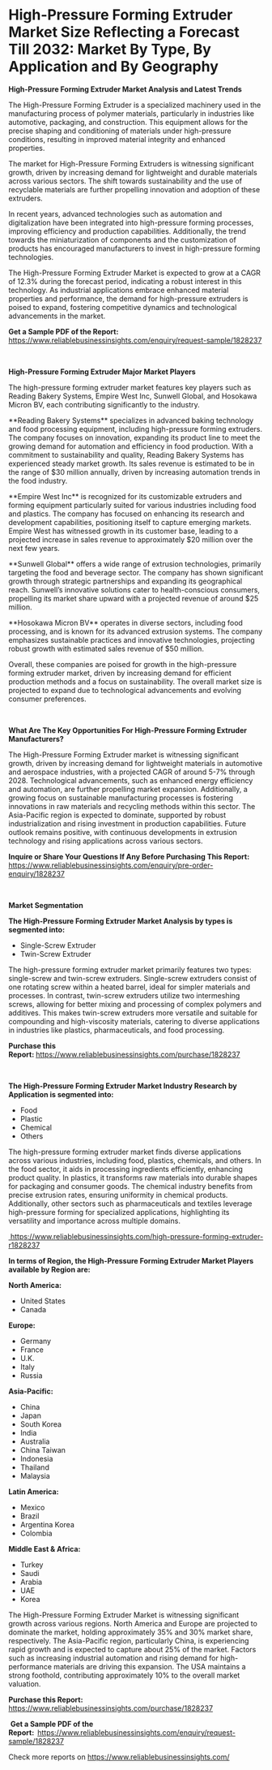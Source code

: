 <p><h1>High-Pressure Forming Extruder Market Size Reflecting a Forecast Till 2032: Market By Type, By Application and By Geography</h1></p><p><strong>High-Pressure Forming Extruder Market Analysis and Latest Trends</strong></p>
<p><p>The High-Pressure Forming Extruder is a specialized machinery used in the manufacturing process of polymer materials, particularly in industries like automotive, packaging, and construction. This equipment allows for the precise shaping and conditioning of materials under high-pressure conditions, resulting in improved material integrity and enhanced properties. </p><p>The market for High-Pressure Forming Extruders is witnessing significant growth, driven by increasing demand for lightweight and durable materials across various sectors. The shift towards sustainability and the use of recyclable materials are further propelling innovation and adoption of these extruders. </p><p>In recent years, advanced technologies such as automation and digitalization have been integrated into high-pressure forming processes, improving efficiency and production capabilities. Additionally, the trend towards the miniaturization of components and the customization of products has encouraged manufacturers to invest in high-pressure forming technologies. </p><p>The High-Pressure Forming Extruder Market is expected to grow at a CAGR of 12.3% during the forecast period, indicating a robust interest in this technology. As industrial applications embrace enhanced material properties and performance, the demand for high-pressure extruders is poised to expand, fostering competitive dynamics and technological advancements in the market.</p></p>
<p><strong>Get a Sample PDF of the Report:&nbsp;</strong> <a href="https://www.reliablebusinessinsights.com/enquiry/request-sample/1828237?utm_campaign=3106&utm_medium=2&utm_source=Github&utm_content=ia&utm_term=12042025&utm_id=high-pressure-forming-extruder">https://www.reliablebusinessinsights.com/enquiry/request-sample/1828237</a></p>
<p>&nbsp;</p>
<p><strong>High-Pressure Forming Extruder Major Market Players</strong></p>
<p><p>The high-pressure forming extruder market features key players such as Reading Bakery Systems, Empire West Inc, Sunwell Global, and Hosokawa Micron BV, each contributing significantly to the industry.</p><p>**Reading Bakery Systems** specializes in advanced baking technology and food processing equipment, including high-pressure forming extruders. The company focuses on innovation, expanding its product line to meet the growing demand for automation and efficiency in food production. With a commitment to sustainability and quality, Reading Bakery Systems has experienced steady market growth. Its sales revenue is estimated to be in the range of $30 million annually, driven by increasing automation trends in the food industry.</p><p>**Empire West Inc** is recognized for its customizable extruders and forming equipment particularly suited for various industries including food and plastics. The company has focused on enhancing its research and development capabilities, positioning itself to capture emerging markets. Empire West has witnessed growth in its customer base, leading to a projected increase in sales revenue to approximately $20 million over the next few years.</p><p>**Sunwell Global** offers a wide range of extrusion technologies, primarily targeting the food and beverage sector. The company has shown significant growth through strategic partnerships and expanding its geographical reach. Sunwell’s innovative solutions cater to health-conscious consumers, propelling its market share upward with a projected revenue of around $25 million.</p><p>**Hosokawa Micron BV** operates in diverse sectors, including food processing, and is known for its advanced extrusion systems. The company emphasizes sustainable practices and innovative technologies, projecting robust growth with estimated sales revenue of $50 million. </p><p>Overall, these companies are poised for growth in the high-pressure forming extruder market, driven by increasing demand for efficient production methods and a focus on sustainability. The overall market size is projected to expand due to technological advancements and evolving consumer preferences.</p></p>
<p>&nbsp;</p>
<p><strong>What Are The Key Opportunities For High-Pressure Forming Extruder Manufacturers?</strong></p>
<p><p>The High-Pressure Forming Extruder market is witnessing significant growth, driven by increasing demand for lightweight materials in automotive and aerospace industries, with a projected CAGR of around 5-7% through 2028. Technological advancements, such as enhanced energy efficiency and automation, are further propelling market expansion. Additionally, a growing focus on sustainable manufacturing processes is fostering innovations in raw materials and recycling methods within this sector. The Asia-Pacific region is expected to dominate, supported by robust industrialization and rising investment in production capabilities. Future outlook remains positive, with continuous developments in extrusion technology and rising applications across various sectors.</p></p>
<p><strong>Inquire or Share Your Questions If Any Before Purchasing This Report:</strong> <a href="https://www.reliablebusinessinsights.com/enquiry/pre-order-enquiry/1828237?utm_campaign=3106&utm_medium=2&utm_source=Github&utm_content=ia&utm_term=12042025&utm_id=high-pressure-forming-extruder">https://www.reliablebusinessinsights.com/enquiry/pre-order-enquiry/1828237</a></p>
<p>&nbsp;</p>
<p><strong>Market Segmentation</strong></p>
<p><strong>The High-Pressure Forming Extruder Market Analysis by types is segmented into:</strong></p>
<p><ul><li>Single-Screw Extruder</li><li>Twin-Screw Extruder</li></ul></p>
<p><p>The high-pressure forming extruder market primarily features two types: single-screw and twin-screw extruders. Single-screw extruders consist of one rotating screw within a heated barrel, ideal for simpler materials and processes. In contrast, twin-screw extruders utilize two intermeshing screws, allowing for better mixing and processing of complex polymers and additives. This makes twin-screw extruders more versatile and suitable for compounding and high-viscosity materials, catering to diverse applications in industries like plastics, pharmaceuticals, and food processing.</p></p>
<p><strong>Purchase this Report:&nbsp;</strong><a href="https://www.reliablebusinessinsights.com/purchase/1828237?utm_campaign=3106&utm_medium=2&utm_source=Github&utm_content=ia&utm_term=12042025&utm_id=high-pressure-forming-extruder">https://www.reliablebusinessinsights.com/purchase/1828237</a></p>
<p>&nbsp;</p>
<p><strong>The High-Pressure Forming Extruder Market Industry Research by Application is segmented into:</strong></p>
<p><ul><li>Food</li><li>Plastic</li><li>Chemical</li><li>Others</li></ul></p>
<p><p>The high-pressure forming extruder market finds diverse applications across various industries, including food, plastics, chemicals, and others. In the food sector, it aids in processing ingredients efficiently, enhancing product quality. In plastics, it transforms raw materials into durable shapes for packaging and consumer goods. The chemical industry benefits from precise extrusion rates, ensuring uniformity in chemical products. Additionally, other sectors such as pharmaceuticals and textiles leverage high-pressure forming for specialized applications, highlighting its versatility and importance across multiple domains.</p></p>
<p><a href="https://www.reliablebusinessinsights.com/high-pressure-forming-extruder-r1828237?utm_campaign=3106&utm_medium=2&utm_source=Github&utm_content=ia&utm_term=12042025&utm_id=high-pressure-forming-extruder">&nbsp;https://www.reliablebusinessinsights.com/high-pressure-forming-extruder-r1828237</a></p>
<p><strong>In terms of Region, the High-Pressure Forming Extruder Market Players available by Region are:</strong></p>
<p>
    <p> <strong> North America: </strong>
        <ul>
            <li>United States</li>
            <li>Canada</li>
        </ul>
        </p> 
    <p> <strong> Europe: </strong>
        <ul>
            <li>Germany</li>
            <li>France</li>
            <li>U.K.</li>
            <li>Italy</li>
            <li>Russia</li>
        </ul>
        </p> 
    <p> <strong> Asia-Pacific: </strong>
        <ul>
            <li>China</li>
            <li>Japan</li>
            <li>South Korea</li>
            <li>India</li>
            <li>Australia</li>
            <li>China Taiwan</li>
            <li>Indonesia</li>
            <li>Thailand</li>
            <li>Malaysia</li>
        </ul>
        </p> 
    <p> <strong> Latin America: </strong>
        <ul>
            <li>Mexico</li>
            <li>Brazil</li>
            <li>Argentina Korea</li>
            <li>Colombia</li>
        </ul>
        </p> 
    <p> <strong> Middle East & Africa: </strong>
        <ul>
            <li>Turkey</li>
            <li>Saudi</li>
            <li>Arabia</li>
            <li>UAE</li>
            <li>Korea</li>
        </ul>
    </p>
    </p>
<p><p>The High-Pressure Forming Extruder Market is witnessing significant growth across various regions. North America and Europe are projected to dominate the market, holding approximately 35% and 30% market share, respectively. The Asia-Pacific region, particularly China, is experiencing rapid growth and is expected to capture about 25% of the market. Factors such as increasing industrial automation and rising demand for high-performance materials are driving this expansion. The USA maintains a strong foothold, contributing approximately 10% to the overall market valuation.</p></p>
<p><strong>Purchase this Report: </strong><a href="https://www.reliablebusinessinsights.com/purchase/1828237?utm_campaign=3106&utm_medium=2&utm_source=Github&utm_content=ia&utm_term=12042025&utm_id=high-pressure-forming-extruder">https://www.reliablebusinessinsights.com/purchase/1828237</a></p>
<p>&nbsp;<strong>Get a Sample PDF of the Report:&nbsp;&nbsp;</strong><a href="https://www.reliablebusinessinsights.com/enquiry/request-sample/1828237?utm_campaign=3106&utm_medium=2&utm_source=Github&utm_content=ia&utm_term=12042025&utm_id=high-pressure-forming-extruder">https://www.reliablebusinessinsights.com/enquiry/request-sample/1828237</a></p>
<p><strong></strong></p>
<p>Check more reports on <a href="https://www.reliablebusinessinsights.com/?utm_campaign=3106&utm_medium=2&utm_source=Github&utm_content=ia&utm_term=12042025&utm_id=high-pressure-forming-extruder">https://www.reliablebusinessinsights.com/</a></p>